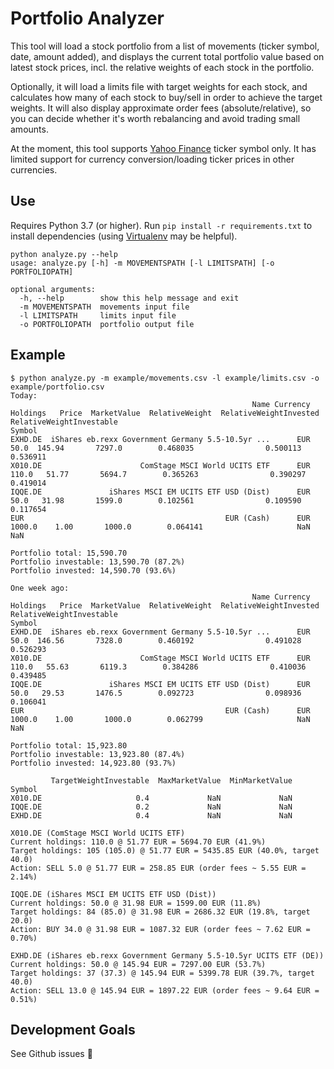 # Portfolio Analyzer

This tool will load a stock portfolio from a list of movements (ticker symbol, date, amount added), and displays the
current total portfolio value based on latest stock prices, incl. the relative weights of each stock in
the portfolio.

Optionally, it will load a limits file with target weights for each stock, and calculates how many of each stock to
buy/sell in order to achieve the target weights. It will also display approximate order fees (absolute/relative), so
you can decide whether it's worth rebalancing and avoid trading small amounts.

At the moment, this tool supports [Yahoo Finance](https://finance.yahoo.com/) ticker symbol only. It has limited 
support for currency conversion/loading ticker prices in other currencies.

## Use

Requires Python 3.7 (or higher).
Run `pip install -r requirements.txt` to install dependencies (using [Virtualenv](https://virtualenv.pypa.io/) may be helpful).

```
python analyze.py --help
usage: analyze.py [-h] -m MOVEMENTSPATH [-l LIMITSPATH] [-o PORTFOLIOPATH]

optional arguments:
  -h, --help        show this help message and exit
  -m MOVEMENTSPATH  movements input file
  -l LIMITSPATH     limits input file
  -o PORTFOLIOPATH  portfolio output file
```

## Example

```
$ python analyze.py -m example/movements.csv -l example/limits.csv -o example/portfolio.csv
Today:
                                                      Name Currency  Holdings   Price  MarketValue  RelativeWeight  RelativeWeightInvested  RelativeWeightInvestable
Symbol
EXHD.DE  iShares eb.rexx Government Germany 5.5-10.5yr ...      EUR      50.0  145.94       7297.0        0.468035                0.500113                  0.536911
X010.DE                      ComStage MSCI World UCITS ETF      EUR     110.0   51.77       5694.7        0.365263                0.390297                  0.419014
IQQE.DE               iShares MSCI EM UCITS ETF USD (Dist)      EUR      50.0   31.98       1599.0        0.102561                0.109590                  0.117654
EUR                                             EUR (Cash)      EUR    1000.0    1.00       1000.0        0.064141                     NaN                       NaN

Portfolio total: 15,590.70
Portfolio investable: 13,590.70 (87.2%)
Portfolio invested: 14,590.70 (93.6%)

One week ago:
                                                      Name Currency  Holdings   Price  MarketValue  RelativeWeight  RelativeWeightInvested  RelativeWeightInvestable
Symbol
EXHD.DE  iShares eb.rexx Government Germany 5.5-10.5yr ...      EUR      50.0  146.56       7328.0        0.460192                0.491028                  0.526293
X010.DE                      ComStage MSCI World UCITS ETF      EUR     110.0   55.63       6119.3        0.384286                0.410036                  0.439485
IQQE.DE               iShares MSCI EM UCITS ETF USD (Dist)      EUR      50.0   29.53       1476.5        0.092723                0.098936                  0.106041
EUR                                             EUR (Cash)      EUR    1000.0    1.00       1000.0        0.062799                     NaN                       NaN

Portfolio total: 15,923.80
Portfolio investable: 13,923.80 (87.4%)
Portfolio invested: 14,923.80 (93.7%)

         TargetWeightInvestable  MaxMarketValue  MinMarketValue
Symbol
X010.DE                     0.4             NaN             NaN
IQQE.DE                     0.2             NaN             NaN
EXHD.DE                     0.4             NaN             NaN

X010.DE (ComStage MSCI World UCITS ETF)
Current holdings: 110.0 @ 51.77 EUR = 5694.70 EUR (41.9%)
Target holdings: 105 (105.0) @ 51.77 EUR = 5435.85 EUR (40.0%, target 40.0)
Action: SELL 5.0 @ 51.77 EUR = 258.85 EUR (order fees ~ 5.55 EUR = 2.14%)

IQQE.DE (iShares MSCI EM UCITS ETF USD (Dist))
Current holdings: 50.0 @ 31.98 EUR = 1599.00 EUR (11.8%)
Target holdings: 84 (85.0) @ 31.98 EUR = 2686.32 EUR (19.8%, target 20.0)
Action: BUY 34.0 @ 31.98 EUR = 1087.32 EUR (order fees ~ 7.62 EUR = 0.70%)

EXHD.DE (iShares eb.rexx Government Germany 5.5-10.5yr UCITS ETF (DE))
Current holdings: 50.0 @ 145.94 EUR = 7297.00 EUR (53.7%)
Target holdings: 37 (37.3) @ 145.94 EUR = 5399.78 EUR (39.7%, target 40.0)
Action: SELL 13.0 @ 145.94 EUR = 1897.22 EUR (order fees ~ 9.64 EUR = 0.51%)
```

## Development Goals

See Github issues 🚀
